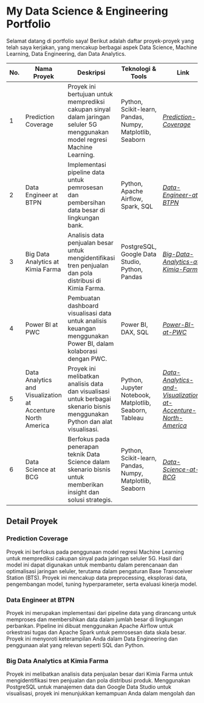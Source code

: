 # My Data Science & Engineering Portfolio

Selamat datang di portfolio saya! Berikut adalah daftar proyek-proyek yang telah saya kerjakan, yang mencakup berbagai aspek Data Science, Machine Learning, Data Engineering, dan Data Analytics.

| **No.** | **Nama Proyek**                                                                                       | **Deskripsi**                                                                                                                                 | **Teknologi & Tools**                                                                                                   | **Link**                                                              |
|---------|--------------------------------------------------------------------------------------------------------|----------------------------------------------------------------------------------------------------------------------------------------------|--------------------------------------------------------------------------------------------------------------------------|-----------------------------------------------------------------------|
| 1       | Prediction Coverage                                                                                     | Proyek ini bertujuan untuk memprediksi cakupan sinyal dalam jaringan seluler 5G menggunakan model regresi Machine Learning.                    | Python, Scikit-learn, Pandas, Numpy, Matplotlib, Seaborn                                                                 | *[Prediction-Coverage](#)*   |
| 2       | Data Engineer at BTPN                                                                                  | Implementasi pipeline data untuk pemrosesan dan pembersihan data besar di lingkungan bank.                                                     | Python, Apache Airflow, Spark, SQL                                                                                       | *[Data-Engineer-at-BTPN](https://github.com/username/Data-Engineer-at-BTPN)*    |
| 3       | Big Data Analytics at Kimia Farma                                                                      | Analisis data penjualan besar untuk mengidentifikasi tren penjualan dan pola distribusi di Kimia Farma.                                       | PostgreSQL, Google Data Studio, Python, Pandas                                                                          | *[Big-Data-Analytics-at-Kimia-Farma](https://github.com/username/Big-Data-Analytics-at-Kimia-Farma)* |
| 4       | Power BI at PWC                                                                                        | Pembuatan dashboard visualisasi data untuk analisis keuangan menggunakan Power BI, dalam kolaborasi dengan PWC.                               | Power BI, DAX, SQL                                                                                                       | *[Power-BI-at-PWC](https://github.com/username/Power-BI-at-PWC)*                  |
| 5       | Data Analytics and Visualization at Accenture North America                                            | Proyek ini melibatkan analisis data dan visualisasi untuk berbagai skenario bisnis menggunakan Python dan alat visualisasi.                   | Python, Jupyter Notebook, Matplotlib, Seaborn, Tableau                                                                   | *[Data-Analytics-and-Visualization-at-Accenture-North-America](https://github.com/username/Data-Analytics-and-Visualization-at-Accenture-North-America)* |
| 6       | Data Science at BCG                                                                                    | Berfokus pada penerapan teknik Data Science dalam skenario bisnis untuk memberikan insight dan solusi strategis.                               | Python, Scikit-learn, Pandas, Numpy, Matplotlib, Seaborn                                                                 | *[Data-Science-at-BCG](https://github.com/username/Data-Science-at-BCG)*             |

## Detail Proyek

### Prediction Coverage
Proyek ini berfokus pada penggunaan model regresi Machine Learning untuk memprediksi cakupan sinyal pada jaringan seluler 5G. Hasil dari model ini dapat digunakan untuk membantu dalam perencanaan dan optimalisasi jaringan seluler, terutama dalam pengaturan Base Transceiver Station (BTS). Proyek ini mencakup data preprocessing, eksplorasi data, pengembangan model, tuning hyperparameter, serta evaluasi kinerja model.

### Data Engineer at BTPN
Proyek ini merupakan implementasi dari pipeline data yang dirancang untuk memproses dan membersihkan data dalam jumlah besar di lingkungan perbankan. Pipeline ini dibuat menggunakan Apache Airflow untuk orkestrasi tugas dan Apache Spark untuk pemrosesan data skala besar. Proyek ini menyoroti keterampilan Anda dalam Data Engineering dan penggunaan alat yang relevan seperti SQL dan Python.

### Big Data Analytics at Kimia Farma
Proyek ini melibatkan analisis data penjualan besar dari Kimia Farma untuk mengidentifikasi tren penjualan dan pola distribusi produk. Menggunakan PostgreSQL untuk manajemen data dan Google Data Studio untuk visualisasi, proyek ini menunjukkan kemampuan Anda dalam mengolah dan
